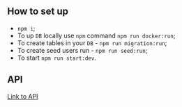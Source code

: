 ## How to set up

- `npm i`;
- To up `DB` locally use `npm` command `npm run docker:run`;
- To create tables in your `DB` - `npm run migration:run`;
- To create seed users run - `npm run seed:run`;
- To start `npm run start:dev`.

## API

[Link to API](http://localhost:5000/api)
